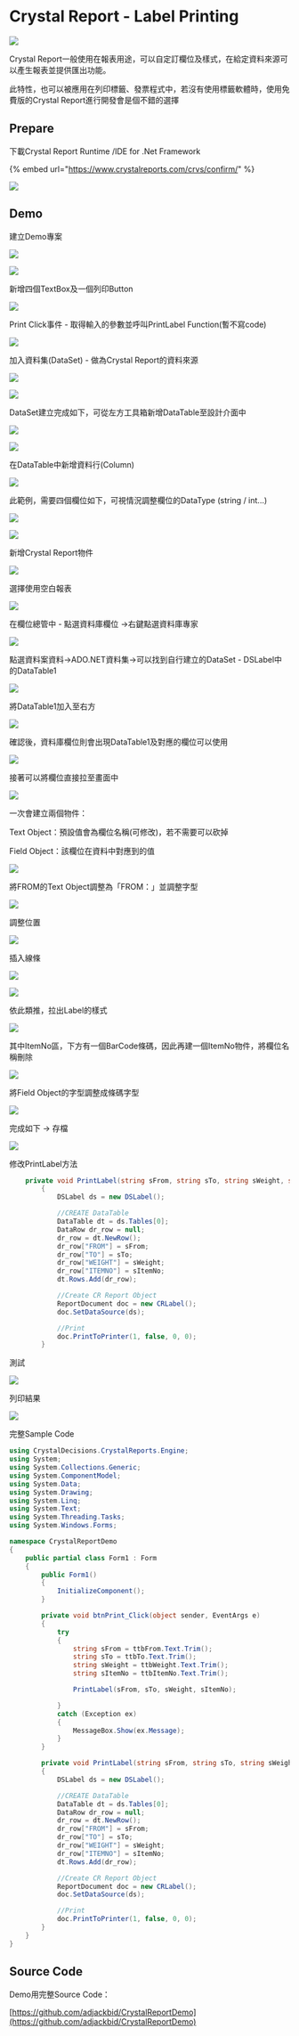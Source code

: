 # Crystal Report - Label Printing

![](../.gitbook/assets/image%20%28154%29.png)

Crystal Report一般使用在報表用途，可以自定訂欄位及樣式，在給定資料來源可以產生報表並提供匯出功能。

此特性，也可以被應用在列印標籤、發票程式中，若沒有使用標籤軟體時，使用免費版的Crystal Report進行開發會是個不錯的選擇

## Prepare

下載Crystal Report Runtime /IDE for .Net Framework

{% embed url="https://www.crystalreports.com/crvs/confirm/" %}

![](../.gitbook/assets/image%20%28304%29.png)

## Demo

建立Demo專案

![](../.gitbook/assets/image%20%28273%29.png)

![](../.gitbook/assets/image%20%2886%29.png)

新增四個TextBox及一個列印Button

![](../.gitbook/assets/image%20%28235%29.png)

Print Click事件 - 取得輸入的參數並呼叫PrintLabel Function\(暫不寫code\)

![](../.gitbook/assets/image%20%28329%29.png)

加入資料集\(DataSet\) - 做為Crystal Report的資料來源

![](../.gitbook/assets/image%20%28277%29.png)

![](../.gitbook/assets/image%20%2891%29.png)

DataSet建立完成如下，可從左方工具箱新增DataTable至設計介面中

![](../.gitbook/assets/image%20%2890%29.png)

![](../.gitbook/assets/image%20%28296%29.png)

在DataTable中新增資料行\(Column\)

![](../.gitbook/assets/image%20%28322%29.png)

此範例，需要四個欄位如下，可視情況調整欄位的DataType \(string / int...\)

![](../.gitbook/assets/image%20%28226%29.png)

![](../.gitbook/assets/image%20%28253%29.png)

新增Crystal Report物件

![](../.gitbook/assets/image%20%2810%29.png)

選擇使用空白報表

![](../.gitbook/assets/image%20%28264%29.png)

在欄位總管中 - 點選資料庫欄位 →右鍵點選資料庫專家

![](../.gitbook/assets/image%20%28225%29.png)

點選資料案資料→ADO.NET資料集→可以找到自行建立的DataSet - DSLabel中的DataTable1

![](../.gitbook/assets/image%20%28184%29.png)

將DataTable1加入至右方

![](../.gitbook/assets/image%20%28105%29.png)

確認後，資料庫欄位則會出現DataTable1及對應的欄位可以使用

![](../.gitbook/assets/image%20%28157%29.png)

接著可以將欄位直接拉至畫面中

![](../.gitbook/assets/image%20%28117%29.png)

一次會建立兩個物件：

Text Object：預設值會為欄位名稱\(可修改\)，若不需要可以砍掉

Field Object：該欄位在資料中對應到的值

![](../.gitbook/assets/image%20%28301%29.png)

將FROM的Text Object調整為「FROM：」並調整字型

![](../.gitbook/assets/image%20%28425%29.png)

調整位置

![](../.gitbook/assets/image%20%28399%29.png)

插入線條

![](../.gitbook/assets/image%20%2831%29.png)

![](../.gitbook/assets/image%20%28373%29.png)

依此類推，拉出Label的樣式

![](../.gitbook/assets/image%20%28357%29.png)

其中ItemNo區，下方有一個BarCode條碼，因此再建一個ItemNo物件，將欄位名稱刪除

![](../.gitbook/assets/image%20%28385%29.png)

將Field Object的字型調整成條碼字型

![](../.gitbook/assets/image%20%28185%29.png)

完成如下 → 存檔

![](../.gitbook/assets/image%20%2880%29.png)

修改PrintLabel方法

```csharp
    private void PrintLabel(string sFrom, string sTo, string sWeight, string sItemNo)
        {
            DSLabel ds = new DSLabel();

            //CREATE DataTable
            DataTable dt = ds.Tables[0];
            DataRow dr_row = null;
            dr_row = dt.NewRow();
            dr_row["FROM"] = sFrom;
            dr_row["TO"] = sTo;
            dr_row["WEIGHT"] = sWeight;
            dr_row["ITEMNO"] = sItemNo;
            dt.Rows.Add(dr_row);

            //Create CR Report Object
            ReportDocument doc = new CRLabel();
            doc.SetDataSource(ds);

            //Print
            doc.PrintToPrinter(1, false, 0, 0);
        }
```

測試

![](../.gitbook/assets/image%20%28166%29.png)

列印結果

![](../.gitbook/assets/image%20%28424%29.png)

完整Sample Code

```csharp
using CrystalDecisions.CrystalReports.Engine;
using System;
using System.Collections.Generic;
using System.ComponentModel;
using System.Data;
using System.Drawing;
using System.Linq;
using System.Text;
using System.Threading.Tasks;
using System.Windows.Forms;

namespace CrystalReportDemo
{
    public partial class Form1 : Form
    {
        public Form1()
        {
            InitializeComponent();
        }

        private void btnPrint_Click(object sender, EventArgs e)
        {
            try
            {
                string sFrom = ttbFrom.Text.Trim();
                string sTo = ttbTo.Text.Trim();
                string sWeight = ttbWeight.Text.Trim();
                string sItemNo = ttbItemNo.Text.Trim();

                PrintLabel(sFrom, sTo, sWeight, sItemNo);

            }
            catch (Exception ex)
            {
                MessageBox.Show(ex.Message);
            }
        }

        private void PrintLabel(string sFrom, string sTo, string sWeight, string sItemNo)
        {
            DSLabel ds = new DSLabel();

            //CREATE DataTable
            DataTable dt = ds.Tables[0];
            DataRow dr_row = null;
            dr_row = dt.NewRow();
            dr_row["FROM"] = sFrom;
            dr_row["TO"] = sTo;
            dr_row["WEIGHT"] = sWeight;
            dr_row["ITEMNO"] = sItemNo;
            dt.Rows.Add(dr_row);

            //Create CR Report Object
            ReportDocument doc = new CRLabel();
            doc.SetDataSource(ds);

            //Print
            doc.PrintToPrinter(1, false, 0, 0);
        }
    }
}

```

## Source Code

Demo用完整Source Code：

[https://github.com/adjackbid/CrystalReportDemo](https://github.com/adjackbid/CrystalReportDemo)

